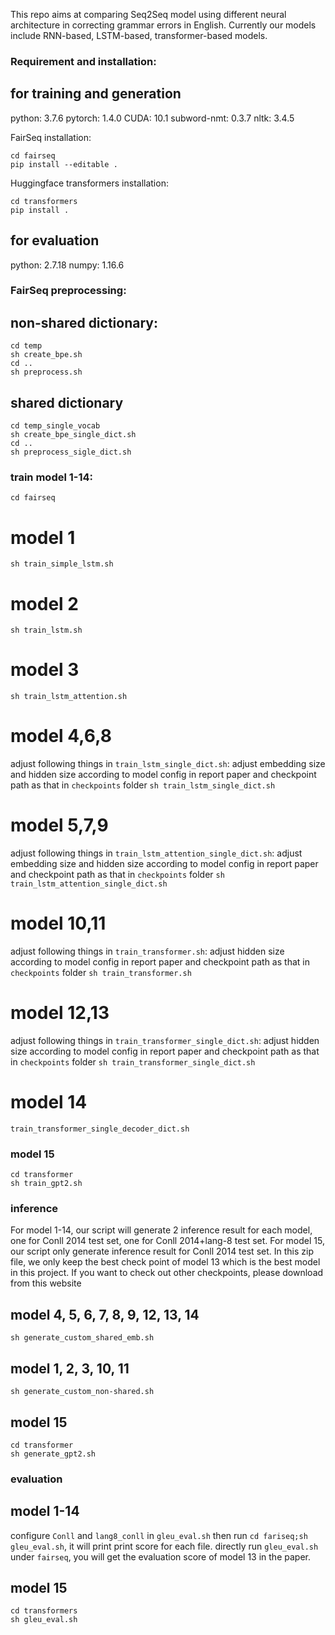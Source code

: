 This repo aims at comparing Seq2Seq model using different neural architecture in correcting grammar errors in English. Currently our models include RNN-based, LSTM-based, transformer-based models. 
### Requirement and installation:
## for training and generation
python: 3.7.6
pytorch: 1.4.0
CUDA: 10.1
subword-nmt: 0.3.7
nltk: 3.4.5

FairSeq installation:
```
cd fairseq
pip install --editable .
```

Huggingface transformers installation:
```
cd transformers
pip install .
```
## for evaluation
python: 2.7.18
numpy: 1.16.6

### FairSeq preprocessing:
## non-shared dictionary:
```
cd temp
sh create_bpe.sh
cd ..
sh preprocess.sh
```
## shared dictionary
```
cd temp_single_vocab
sh create_bpe_single_dict.sh
cd ..
sh preprocess_sigle_dict.sh
```

### train model 1-14:
```
cd fairseq
```
# model 1
```sh train_simple_lstm.sh```
# model 2
```sh train_lstm.sh```
# model 3 
```sh train_lstm_attention.sh```
# model 4,6,8
adjust following things in `train_lstm_single_dict.sh`: adjust embedding size and hidden size according to model config in report paper and  checkpoint path as that in `checkpoints` folder
```sh train_lstm_single_dict.sh```
# model 5,7,9
adjust following things in `train_lstm_attention_single_dict.sh`: adjust embedding size and hidden size according to model config in report paper and  checkpoint path as that in `checkpoints` folder
```sh train_lstm_attention_single_dict.sh```
# model 10,11
adjust following things in `train_transformer.sh`: adjust hidden size according to model config in report paper and  checkpoint path as that in `checkpoints` folder
```sh train_transformer.sh```
# model 12,13
adjust following things in `train_transformer_single_dict.sh`: adjust hidden size according to model config in report paper and  checkpoint path as that in `checkpoints` folder
```sh train_transformer_single_dict.sh```
# model 14
```train_transformer_single_decoder_dict.sh```
### model 15
```
cd transformer
sh train_gpt2.sh
```
### inference
For model 1-14, our script will generate 2 inference result for each model, one for Conll 2014 test set, one for Conll 2014+lang-8 test set.
For model 15, our script only generate inference result for Conll 2014 test set.
In this zip file, we only keep the best check point of model 13 which is the best model in this project. 
If you want to check out other checkpoints, please download from this website 
## model 4, 5, 6, 7, 8, 9, 12, 13, 14
```
sh generate_custom_shared_emb.sh
```
## model 1, 2, 3, 10, 11
```
sh generate_custom_non-shared.sh
```
## model 15
```
cd transformer
sh generate_gpt2.sh
```
### evaluation
## model 1-14
configure `Conll` and `lang8_conll` in `gleu_eval.sh`
then run `cd fariseq;sh gleu_eval.sh`, it will print print score for each file. 
directly run `gleu_eval.sh` under `fairseq`, you will get the evaluation score of model 13 in the paper. 
## model 15 
```
cd transformers
sh gleu_eval.sh
```
